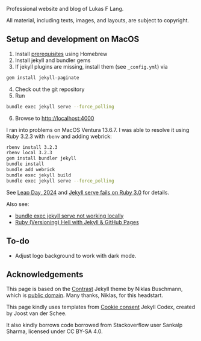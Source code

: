 Professional website and blog of Lukas F Lang.

All material, including texts, images, and layouts, are subject to copyright.

## Setup and development on MacOS

1. Install [prerequisites](https://jekyllrb.com/docs/installation/macos/) using Homebrew
2. Install jekyll and bundler gems
3. If jekyll plugins are missing, install them (see ```_config.yml```) via
```bash
gem install jekyll-paginate
```
4. Check out the git repository
5. Run
```bash
bundle exec jekyll serve --force_polling
```
6. Browse to [http://localhost:4000](http://localhost:4000)

I ran into problems on MacOS Ventura 13.6.7. I was able to resolve it using Ruby 3.2.3 with `rbenv` and adding webrick:
```bash
rbenv install 3.2.3
rbenv local 3.2.3
gem install bundler jekyll
bundle install
bundle add webrick
bundle exec jekyll build
bundle exec jekyll serve --force_polling
```
See [Leap Day, 2024](https://www.opsmason.com/2024/02/29/Leap-Day.html) and [Jekyll serve fails on Ruby 3.0](https://github.com/jekyll/jekyll/issues/8523) for details.

Also see:
- [bundle exec jekyll serve not working locally](https://stackoverflow.com/questions/77851863/bundle-exec-jekyll-serve-not-working-locally)
- [Ruby (Versioning) Hell with Jekyll & GitHub Pages](https://ritviknag.com/tech-tips/ruby-versioning-hell-with-jekyll-&-github-pages/)

## To-do

* Adjust logo background to work with dark mode.

## Acknowledgements

This page is based on the [Contrast](https://github.com/niklasbuschmann/contrast) Jekyll theme by Niklas Buschmann, which is [public domain](http://unlicense.org/).
Many thanks, Niklas, for this headstart.

This page kindly uses templates from [Cookie consent](https://jekyllcodex.org/without-plugin/cookie-consent/) Jekyll Codex, created by Joost van der Schee.

It also kindly borrows code borrowed from Stackoverflow user Sankalp Sharma, licensed under CC BY-SA 4.0.
